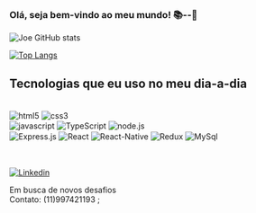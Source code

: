 ### Olá, seja bem-vindo ao meu mundo! 📚--🚀



![Joe GitHub  stats](https://github-readme-stats.vercel.app/api?username=Joelson-S-Rodrigues&show_icons=true&theme=radical)

[![Top Langs](https://github-readme-stats.vercel.app/api/top-langs/?username=Joelson-S-Rodrigues&layout=compact)](https://github.com/Joelson-S-Rodrigues/github-readme-stats)

## Tecnologias que eu uso no meu dia-a-dia

<div style="display: inline_block"> <br/>
<img align="center" alt="html5" src="https://img.shields.io/badge/HTML5-E34F26?style=for-the-badge&logo=html5&logoColor=white" />
<img align="center" alt="css3" src="https://img.shields.io/badge/CSS3-1572B6?style=for-the-badge&logo=css3&logoColor=white" /><br/>
<img align="center" alt="javascript" src="https://img.shields.io/badge/JavaScript-323330?style=for-the-badge&logo=javascript&logoColor=F7DF1E" />
<img align="center" alt="TypeScript" src=https://img.shields.io/badge/TypeScript-007ACC?style=for-the-badge&logo=typescript&logoColor=white /> 
<img align="center" alt="node.js" src="https://img.shields.io/badge/Node.js-43853D?style=for-the-badge&logo=node.js&logoColor=white"/><br/>
<img align="center" alt="Express.js" src="https://img.shields.io/badge/Express.js-404D59?style=for-the-badge"/>
<img align="center" alt="React" src="https://img.shields.io/badge/React-20232A?style=for-the-badge&logo=react&logoColor=61DAFB" />
<img align="center" alt="React-Native" src="https://img.shields.io/badge/React_Native-20232A?style=for-the-badge&logo=react&logoColor=61DAFB" />
<img align="center" alt="Redux" src="https://img.shields.io/badge/Redux-593D88?style=for-the-badge&logo=redux&logoColor=white" />
<img align="center" alt="MySql" src="https://img.shields.io/badge/MySQL-00000F?style=for-the-badge&logo=mysql&logoColor=white" />
</div><br/>

## 
[![Linkedin](https://img.shields.io/badge/LinkedIn-0077B5?style=for-the-badge&logo=linkedin&logoColor=dracula)](https://www.linkedin.com/in/joelson-rodrigues-896004227/)

Em busca de novos desafios <br/>
Contato: (11)997421193 ;

